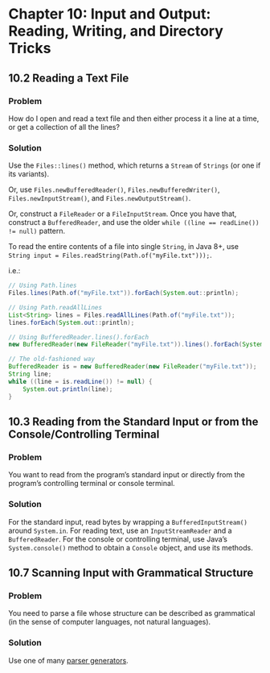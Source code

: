 # Chapter 10: Input and Output: Reading, Writing, and Directory Tricks

## 10.2 Reading a Text File

### Problem

How do I open and read a text file and then either process it a line at a time, or get a collection of all the lines?

### Solution

Use the `Files::lines()` method, which returns a `Stream` of `Strings` (or one if its variants).

Or, use `Files.newBufferedReader()`, `Files.newBufferedWriter()`, `Files.newInputStream()`, and `Files.newOutputStream()`.

Or, construct a `FileReader` or a `FileInputStream`. Once you have that, construct a `BufferedReader`, and use the older `while ((line == readLine()) != null)` pattern.

To read the entire contents of a file into single `String`, in Java 8+, use `String input = Files.readString(Path.of("myFile.txt")));`.

i.e.:

```java
// Using Path.lines
Files.lines(Path.of("myFile.txt")).forEach(System.out::println);

// Using Path.readAllLines
List<String> lines = Files.readAllLines(Path.of("myFile.txt"));
lines.forEach(System.out::println);

// Using BufferedReader.lines().forEach
new BufferedReader(new FileReader("myFile.txt")).lines().forEach(System.out::println);

// The old-fashioned way
BufferedReader is = new BufferedReader(new FileReader("myFile.txt"));
String line;
while ((line = is.readLine()) != null) {
    System.out.println(line);
}
```

## 10.3 Reading from the Standard Input or from the Console/Controlling Terminal

### Problem

You want to read from the program’s standard input or directly from the program’s controlling terminal or console terminal.

### Solution

For the standard input, read bytes by wrapping a `BufferedInputStream()` around `System.in`. For reading text, use an `InputStreamReader` and a `BufferedReader`. For the console or controlling terminal, use Java’s `System.console()` method to obtain a `Console` object, and use its methods.

## 10.7 Scanning Input with Grammatical Structure

### Problem

You need to parse a file whose structure can be described as grammatical (in the sense of computer languages, not natural languages).

### Solution

Use one of many [parser generators](https://java-source.net/open-source/parser-generators).
